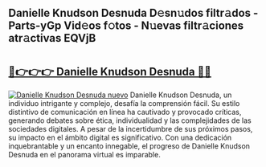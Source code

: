 ## Danielle Knudson Desnuda D𝚎sn𝚞dos filtr𝚊dos - Parts-yGp Vid𝚎os f𝚘tos - N𝚞evas filtr𝚊ciones atr𝚊ctivas EQVjB

# <h2><a href="http://mb6b2qz.tromn.icu/?c=Danielle+Knudson+Desnuda">🔗👉👉👉 Danielle Knudson Desnuda 🔗🔗</a></h2>

[![Danielle Knudson Desnuda nuevo](https://i.imgur.com/pEAQMta.gif)](http://mb6b2qz.tromn.icu/?c=Danielle+Knudson+Desnuda)
Danielle Knudson Desnuda, un individuo intrigante y complejo, desafía la comprensión fácil. Su estilo distintivo de comunicación en línea ha cautivado y provocado críticas, generando debates sobre ética, individualidad y las complejidades de las sociedades digitales. A pesar de la incertidumbre de sus próximos pasos, su impacto en el ámbito digital es significativo. Con una dedicación inquebrantable y un encanto innegable, el progreso de Danielle Knudson Desnuda en el panorama virtual es imparable.
